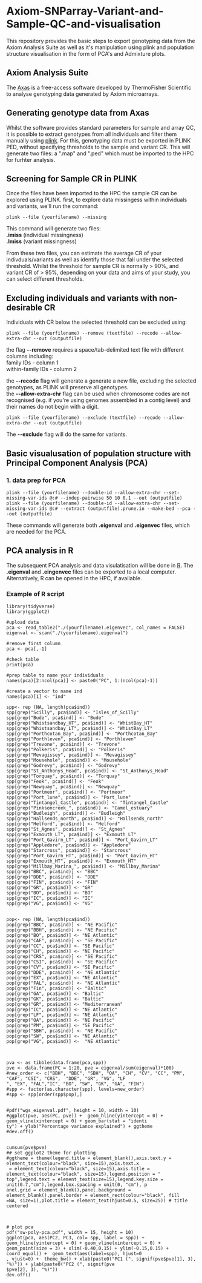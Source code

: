 # Axiom-SNParray-Variant-and-Sample-QC-and-visualisation #
This repository provides the basic steps to export genotyping data from the Axiom Analysis Suite as well as it's manipulation using plink and population structure visualisation in the form of PCA's and Admixture plots.

## Axiom Analysis Suite ##

The [Axas](https://www.thermofisher.com/uk/en/home/life-science/microarray-analysis/microarray-analysis-instruments-software-services/microarray-analysis-software/axiom-analysis-suite.html) is a free-access software developed by ThermoFisher Scientific to analyse genotyping data generated by Axiom microarrays. 

## Generating genotype data from Axas ##

Whilst the software provides standard parameters for sample and array QC, it is possible to extract genotypes from all individuals and filter them manually using [plink](https://www.ncbi.nlm.nih.gov/pmc/articles/PMC1950838/). For this, genotyping data must be exported in PLINK PED, without specifying thresholds to the sample and variant CR. This will generate two files: a ".map" and ".ped" which must be imported to the HPC for furhter analysis.

## Screening for Sample CR in PLINK ##

Once the files have been imported to the HPC the sample CR can be explored using PLINK.
first, to explore data missingess within individuals and variants, we'll run the command:

```
plink --file (yourfilename) --missing 
```
This command will generate two files: <br />
**.imiss** (individual missingness) <br />
**.lmiss** (variant missingness) <br />

From these two files, you can estimate the average CR of your indivduals/variants as well as identify those that fall under the selected threshold. Whilst the threshold for sample CR is normally > 90%, and variant CR of > 95%, depending on your data and aims of your study, you can select different thresholds.

## Excluding individuals and variants with non-desirable CR ##

Individuals with CR below the selected threshold can be excluded using:
```
plink --file (yourfilename) --remove (textfile) --recode --allow-extra-chr --out (outputfile)
```

the flag **--remove** requires a space/tab-delimited text file with different columns including:  <br />
family IDs - column 1 <br />
within-family IDs - column 2 <br />

the **--recode** flag will generate a generate a new file, excluding the selected genotypes, as PLINK will preserve all genotypes. <br />
the **--allow-extra-chr** flag can be used when chromosome codes are not recognised (e.g. if you're using genomes assembled in a contig level) and their names do not begin with a digit.

```
plink --file (yourfilename) --exclude (textfile) --recode --allow-extra-chr --out (outputfile)
```
The **--exclude** flag will do the same for variants.

## Basic visualusation of population structure with Principal Component Analysis (PCA) ##
### 1. data prep for PCA ###
```
plink --file (yourfilename) --double-id --allow-extra-chr --set-missing-var-ids @:# --indep-pairwise 50 10 0.1 --out (outputfile)
plink --file (yourfilename) --double-id --allow-extra-chr --set-missing-var-ids @:# --extract (outputfile).prune.in --make-bed --pca --out (outputfile)
```
These commands will generate both **.eigenval** and **.eigenvec**  files, which are needed for the PCA.

## PCA analysis in R ##
The subsequent PCA analysis and data visulatisation will be done in [R](https://www.r-project.org/). The **.eigenval** and **.eingenvec** files can be exported to a local computer. Alternatively, R can be opened in the HPC, if available.
### Example of R script ###
```
library(tidyverse)
library(ggplot2)

#upload data
pca <- read_table2("./(yourfilename).eigenvec", col_names = FALSE)
eigenval <- scan("./(yourfilename).eigenval")

#remove first column
pca <- pca[,-1]

#check table
print(pca)

#prep table to name your individuals
names(pca)[2:ncol(pca)] <- paste0("PC", 1:(ncol(pca)-1))

#create a vector to name ind
names(pca)[1] <- "ind"

spp<- rep (NA, length(pca$ind))
spp[grep("Scilly", pca$ind)] <- "Isles_of_Scilly"
spp[grep("Bude", pca$ind)] <- "Bude"
spp[grep("Whistsandbay_HT", pca$ind)] <- "WhistBay_HT"
spp[grep("Whistsandbay_LT", pca$ind)] <- "WhistBay_LT"
spp[grep("Porthcotan_Bay", pca$ind)] <- "Porthcotan_Bay"
spp[grep("Porthleven", pca$ind)] <- "Porthleven"
spp[grep("Trevone", pca$ind)] <- "Trevone"
spp[grep("Polkeris", pca$ind)] <- "Polkeris"
spp[grep("Mevagissey", pca$ind)] <- "Mevagissey"
spp[grep("Mousehole", pca$ind)] <- "Mousehole"
spp[grep("Godrevy", pca$ind)] <- "Godrevy"
spp[grep("St_Anthonys_Head", pca$ind)] <- "St_Anthonys_Head"
spp[grep("Torquay", pca$ind)] <- "Torquay"
spp[grep("Feok", pca$ind)] <- "Feok"
spp[grep("Newquay", pca$ind)] <- "Newquay"
spp[grep("Portmeor", pca$ind)] <- "Portmeor"
spp[grep("Port_lune", pca$ind)] <- "Port_lune"
spp[grep("Tintangel_Castle", pca$ind)] <- "Tintangel_Castle"
spp[grep("Pinksoncreek_", pca$ind)] <- "Camel_estuary"
spp[grep("Budleigh", pca$ind)] <- "Budleigh"
spp[grep("Hallsends_north", pca$ind)] <- "Hallsends_north"
spp[grep("Helford", pca$ind)] <- "Helford"
spp[grep("St_Agnes", pca$ind)] <- "St_Agnes"
spp[grep("Exmouth_LT", pca$ind)] <- "Exmouth_LT"
spp[grep("Port_Gavirn_LT", pca$ind)] <- "Port_Gavirn_LT"
spp[grep("Appledore", pca$ind)] <- "Appledore"
spp[grep("Starcross", pca$ind)] <- "Starcross"
spp[grep("Port_Gavirn_HT", pca$ind)] <- "Port_Gavirn_HT"
spp[grep("Exmouth_HT", pca$ind)] <- "Exmouth_HT"
spp[grep("Millbay_Marina_", pca$ind)] <- "Millbay_Marina"
spp[grep("BBC", pca$ind)] <- "BBC"
spp[grep("DDE", pca$ind)] <- "DDE"
spp[grep("FIN", pca$ind)] <- "FIN"
spp[grep("GR", pca$ind)] <- "GR"
spp[grep("BO", pca$ind)] <- "BO"
spp[grep("IC", pca$ind)] <- "IC"
spp[grep("VG", pca$ind)] <- "VG"


pop<- rep (NA, length(pca$ind))
pop[grep("BBC", pca$ind)] <- "NE Pacific"
pop[grep("BBH", pca$ind)] <- "NE Pacific"
pop[grep("BO", pca$ind)] <- "NE Atlantic"
pop[grep("CAF", pca$ind)] <- "SE Pacific"
pop[grep("CC", pca$ind)] <- "SE Pacific"
pop[grep("CH", pca$ind)] <- "NE Pacific"
pop[grep("CRS", pca$ind)] <- "SE Pacific"
pop[grep("CSI", pca$ind)] <- "SE Pacific"
pop[grep("CV", pca$ind)] <- "SE Pacific"
pop[grep("DDE", pca$ind)] <- "NE Atlantic"
pop[grep("EX", pca$ind)] <- "NE Atlantic"
pop[grep("FAL", pca$ind)] <- "NE Atlantic"
pop[grep("Fin", pca$ind)] <- "Baltic"
pop[grep("GA", pca$ind)] <- "Baltic"
pop[grep("GK", pca$ind)] <- "Baltic"
pop[grep("GR", pca$ind)] <- "Mediterranean"
pop[grep("IC", pca$ind)] <- "NE Atlantic"
pop[grep("LF", pca$ind)] <- "NE Atlantic"
pop[grep("OA", pca$ind)] <- "NE Pacific"
pop[grep("PM", pca$ind)] <- "SE Pacific"
pop[grep("SBH", pca$ind)] <- "NE Pacific"
pop[grep("SW", pca$ind)] <- "NE Atlantic"
pop[grep("VG", pca$ind)] <-  "NE Atlantic"



pva <- as_tibble(data.frame(pca,spp))
pve <- data.frame(PC = 1:20, pve = eigenval/sum(eigenval)*100)
#new_order <- c("BBH", "BBC", "SBH", "OA", "CH", "CV", "CC", "PM", "CAF", "CSI", "CRS",  "DDE", "GR", "VG", "LF
", "EX", "FAL","IC", "BO", "SW", "GK", "GA", "FIN")
#spp <- factor(as.character(spp), levels=new_order)
#spp <- spp[order(spp$pop),]


#pdf("wgs_eigenval.pdf", height = 10, width = 10)
#ggplot(pve, aes(PC, pve)) +  geom_hline(yintercept = 0) + geom_vline(xintercept = 0) + geom_bar(stat = "identi
ty") + ylab("Percentage variance explained") + ggtheme
#dev.off()


cumsum(pve$pve)
## set ggplot2 theme for plotting
#ggtheme = theme(legend.title = element_blank(),axis.text.y = element_text(colour="black", size=15),axis.text.x
 = element_text(colour="black", size=15),axis.title = element_text(colour="black", size=15),legend.position = "
top",legend.text = element_text(size=15),legend.key.size = unit(0.7,"cm"),legend.box.spacing = unit(0, "cm"), p
anel.grid = element_blank(),panel.background = element_blank(),panel.border = element_rect(colour="black", fill
=NA, size=1),plot.title = element_text(hjust=0.5, size=25)) # title centered



# plot pca
pdf("sw-poly-pca.pdf", width = 15, height = 10)
ggplot(pca, aes(PC2, PC3, col= spp, label = spp)) +  geom_hline(yintercept = 0) + geom_vline(xintercept = 0) +
geom_point(size = 3) + xlim(-0.40,0.15) + ylim(-0.15,0.15) + coord_equal() +  geom_text(aes(label=spp), hjust=0
, vjust=0) +  theme_bw() + xlab(paste0("PC1 (", signif(pve$pve[1], 3), "%)")) + ylab(paste0("PC2 (", signif(pve
$pve[2], 3), "%)"))
dev.off()

